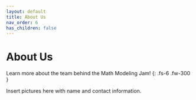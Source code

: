 ```yaml
---
layout: default
title: About Us
nav_order: 6
has_children: false
---
```


# About Us

Learn more about the team behind the Math Modeling Jam!
{: .fs-6 .fw-300 }

Insert pictures here with name and contact information.